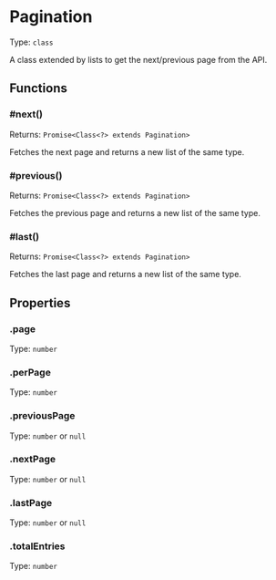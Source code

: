# Pagination

Type: `class`

A class extended by lists to get the next/previous page from the API.

## Functions

### \#next()

Returns: `Promise<Class<?> extends Pagination>`

Fetches the next page and returns a new list of the same type.

### \#previous()

Returns: `Promise<Class<?> extends Pagination>`

Fetches the previous page and returns a new list of the same type.

### \#last()

Returns: `Promise<Class<?> extends Pagination>`

Fetches the last page and returns a new list of the same type.

## Properties

### .page

Type: `number`

### .perPage

Type: `number`

### .previousPage

Type: `number` or `null`

### .nextPage

Type: `number` or `null`

### .lastPage

Type: `number` or `null`

### .totalEntries

Type: `number`
